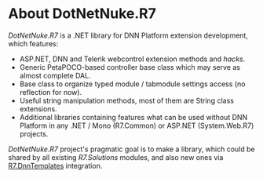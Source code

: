 # About DotNetNuke.R7

*DotNetNuke.R7* is a .NET library for DNN Platform extension development, which features:

- ASP.NET, DNN and Telerik webcontrol extension methods and *hacks*.
- Generic PetaPOCO-based controller base class which may serve as almost complete DAL.
- Base class to organize typed module / tabmodule settings access (no reflection for now).
- Useful string manipulation methods, most of them are String class extensions.
- Additional libraries containing features what can be used without DNN Platform
in any .NET / Mono (R7.Common) or ASP.NET (System.Web.R7) projects.

*DotNetNuke.R7* project's pragmatic goal is to make a library, which could be shared 
by all existing *R7.Solutions* modules, and also new ones via [R7.DnnTemplates](https://github.com/roman-yagodin/R7.DnnTemplates) integration.
